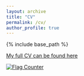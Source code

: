 ```yaml
---
layout: archive
title: "CV"
permalink: /cv/
author_profile: true
---
```


{% include base_path %}


[My full CV can be found here](https://github.com/s-masif/s-masif.github.io/blob/master/files/CV_Asiful_Huda.pdf)

<a href="https://info.flagcounter.com/HbD1"><img src="https://s11.flagcounter.com/count2/HbD1/bg_FFFFFF/txt_000000/border_CCCCCC/columns_2/maxflags_10/viewers_0/labels_0/pageviews_0/flags_0/percent_0/" alt="Flag Counter" border="0"></a>
